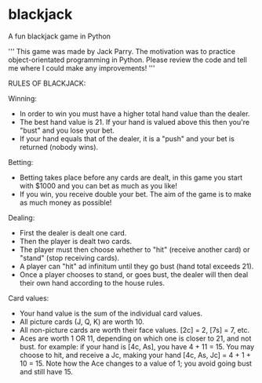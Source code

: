 # blackjack

A fun blackjack game in Python

'''
This game was made by Jack Parry.
The motivation was to practice object-orientated programming in Python.
Please review the code and tell me where I could make any improvements!
'''

RULES OF BLACKJACK:
 
Winning:
 - In order to win you must have a higher total hand value than the dealer.
 - The best hand value is 21. If your hand is valued above this then you're "bust" and you lose your bet.
 - If your hand equals that of the dealer, it is a "push" and your bet is returned (nobody wins).

Betting:
 - Betting takes place before any cards are dealt, in this game you start with $1000 and you can bet as much as you like!
 - If you win, you receive double your bet. The aim of the game is to make as much money as possible!

Dealing:
 - First the dealer is dealt one card.
 - Then the player is dealt two cards.
 - The player must then choose whether to "hit" (receive another card) or "stand" (stop receiving cards).
 - A player can "hit" ad infinitum until they go bust (hand total exceeds 21).
 - Once a player chooses to stand, or goes bust, the dealer will then deal their own hand according to the house rules.

Card values:
 - Your hand value is the sum of the individual card values.
 - All picture cards (J, Q, K) are worth 10.
 - All non-picture cards are worth their face values. [2c] = 2, [7s] = 7, etc.
 - Aces are worth 1 OR 11, depending on which one is closer to 21, and not bust.
 for example: if your hand is [4c, As], you have 4 + 11 = 15. 
 You may choose to hit, and receive a Jc, making your hand [4c, As, Jc] = 4 + 1 + 10 = 15. 
 Note how the Ace changes to a value of 1; you avoid going bust and still have 15.
 


 



